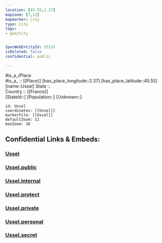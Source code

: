 ```yaml
---
location: [45.55,2.37] 
mapzoom: [7,12] 
mapmarker: city 
type: City
tags:
- geo/City


SpocWebEntityId: 35132
isDeleted: false
confidential: public

---
```

#is_a_/Place  
#is_a_ :: [[Place]] 
[has_place_longitude::2.37] 
[has_place_latitude::45.55] 
[name::Ussel] 
State ::  
Country :: [[France]]  
[StateId::] 
[Population::] 
[Unknown::] 


```leaflet
id: Ussel
coordinates: [[Ussel]] 
markerFile: [[Ussel]] 
defaultZoom: 11 
maxZoom: 18
```


## Confidential Links & Embeds: 

### [Ussel](/_Standards/Earth/Continent/Europe/Europe~West/France/regions~France/Nouvelle-Aquitaine/departments~Aquitaine/Corrèze/communes~Corrèze/Ussel/cities~Ussel/Ussel.md) 

### [Ussel.public](/_public/Earth/Continent/Europe/Europe~West/France/regions~France/Nouvelle-Aquitaine/departments~Aquitaine/Corrèze/communes~Corrèze/Ussel/cities~Ussel/Ussel.public.md) 

### [Ussel.internal](/_internal/Earth/Continent/Europe/Europe~West/France/regions~France/Nouvelle-Aquitaine/departments~Aquitaine/Corrèze/communes~Corrèze/Ussel/cities~Ussel/Ussel.internal.md) 

### [Ussel.protect](/_protect/Earth/Continent/Europe/Europe~West/France/regions~France/Nouvelle-Aquitaine/departments~Aquitaine/Corrèze/communes~Corrèze/Ussel/cities~Ussel/Ussel.protect.md) 

### [Ussel.private](/_private/Earth/Continent/Europe/Europe~West/France/regions~France/Nouvelle-Aquitaine/departments~Aquitaine/Corrèze/communes~Corrèze/Ussel/cities~Ussel/Ussel.private.md) 

### [Ussel.personal](/_personal/Earth/Continent/Europe/Europe~West/France/regions~France/Nouvelle-Aquitaine/departments~Aquitaine/Corrèze/communes~Corrèze/Ussel/cities~Ussel/Ussel.personal.md) 

### [Ussel.secret](/_secret/Earth/Continent/Europe/Europe~West/France/regions~France/Nouvelle-Aquitaine/departments~Aquitaine/Corrèze/communes~Corrèze/Ussel/cities~Ussel/Ussel.secret.md)


